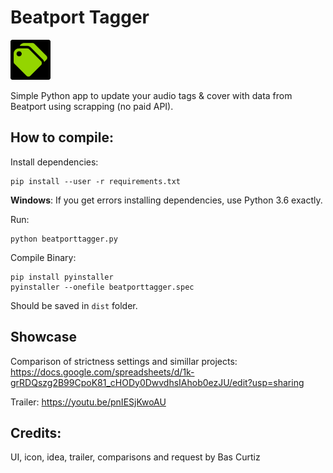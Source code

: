 # Beatport Tagger

![alt text](https://github.com/Marekkon5/beatporttagger/raw/main/icon64.png "Logo Title Text 1")

Simple Python app to update your audio tags & cover with data from Beatport using scrapping (no paid API).

## How to compile:

Install dependencies:
```
pip install --user -r requirements.txt
```
**Windows**: If you get errors installing dependencies, use Python 3.6 exactly.  

Run:
```
python beatporttagger.py
```
Compile Binary:
```
pip install pyinstaller
pyinstaller --onefile beatporttagger.spec
```
Should be saved in `dist` folder.  

## Showcase

Comparison of strictness settings and simillar projects: https://docs.google.com/spreadsheets/d/1k-grRDQszg2B99CpoK81_cHODy0DwvdhsIAhob0ezJU/edit?usp=sharing  

Trailer: https://youtu.be/pnIESjKwoAU  

## Credits:
UI, icon, idea, trailer, comparisons and request by Bas Curtiz

